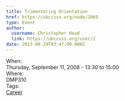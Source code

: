 ```yaml
---
title: Trimentoring Orientation 
href: https://ubccsss.org/node/1069
type: Event
author:
  username: Christopher Head
  link: https://ubccsss.org/user/2
date: 2013-08-29T03:47:00.000Z
---
```


<div class="field field-name-field-dates field-type-datetime field-label-above"><div class="field-label">When:&#xA0;</div><div class="field-items"><div class="field-item even"><span class="date-display-single">Thursday, September 11, 2008 - <span class="date-display-range"><span class="date-display-start">13:30</span> to <span class="date-display-end">15:00</span></span></span></div></div></div><div class="field field-name-field-location field-type-text field-label-above"><div class="field-label">Where:&#xA0;</div><div class="field-items"><div class="field-item even">DMP310</div></div></div>    <footer>
    <div class="field field-name-field-tags field-type-taxonomy-term-reference field-label-above"><div class="field-label">Tags:&#xA0;</div><div class="field-items"><div class="field-item even"><a href="/career">Career</a></div></div></div>      </footer>